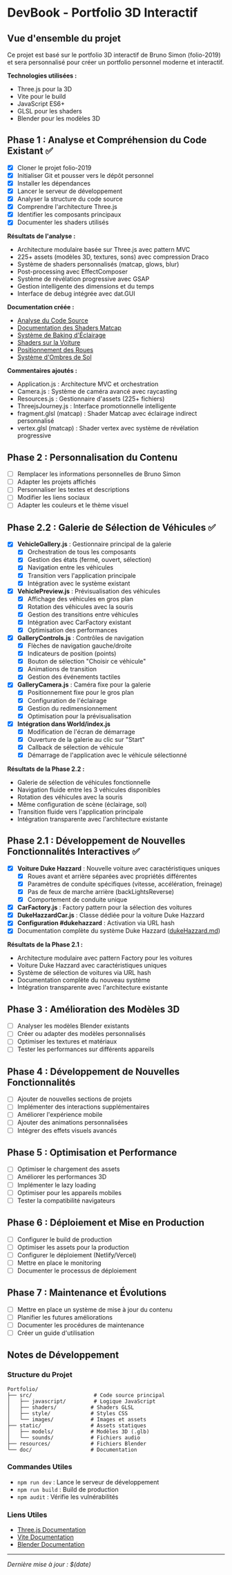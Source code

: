 # DevBook - Portfolio 3D Interactif

## Vue d'ensemble du projet

Ce projet est basé sur le portfolio 3D interactif de Bruno Simon (folio-2019) et sera personnalisé pour créer un portfolio personnel moderne et interactif.

**Technologies utilisées :**
- Three.js pour la 3D
- Vite pour le build
- JavaScript ES6+
- GLSL pour les shaders
- Blender pour les modèles 3D

## Phase 1 : Analyse et Compréhension du Code Existant ✅
- [x] Cloner le projet folio-2019
- [x] Initialiser Git et pousser vers le dépôt personnel
- [x] Installer les dépendances
- [x] Lancer le serveur de développement
- [x] Analyser la structure du code source
- [x] Comprendre l'architecture Three.js
- [x] Identifier les composants principaux
- [x] Documenter les shaders utilisés

**Résultats de l'analyse :**
- Architecture modulaire basée sur Three.js avec pattern MVC
- 225+ assets (modèles 3D, textures, sons) avec compression Draco
- Système de shaders personnalisés (matcap, glows, blur)
- Post-processing avec EffectComposer
- Système de révélation progressive avec GSAP
- Gestion intelligente des dimensions et du temps
- Interface de debug intégrée avec dat.GUI

**Documentation créée :** 
- [Analyse du Code Source](analyse-code-source.md)
- [Documentation des Shaders Matcap](shaders-matcap.md)
- [Système de Baking d'Éclairage](baking.md)
- [Shaders sur la Voiture](shaderCar.md)
- [Positionnement des Roues](roues.md)
- [Système d'Ombres de Sol](floorShadow.md)

**Commentaires ajoutés :** 
- Application.js : Architecture MVC et orchestration
- Camera.js : Système de caméra avancé avec raycasting
- Resources.js : Gestionnaire d'assets (225+ fichiers)
- ThreejsJourney.js : Interface promotionnelle intelligente
- fragment.glsl (matcap) : Shader Matcap avec éclairage indirect personnalisé
- vertex.glsl (matcap) : Shader vertex avec système de révélation progressive

## Phase 2 : Personnalisation du Contenu
- [ ] Remplacer les informations personnelles de Bruno Simon
- [ ] Adapter les projets affichés
- [ ] Personnaliser les textes et descriptions
- [ ] Modifier les liens sociaux
- [ ] Adapter les couleurs et le thème visuel

## Phase 2.2 : Galerie de Sélection de Véhicules ✅
- [x] **VehicleGallery.js** : Gestionnaire principal de la galerie
  - [x] Orchestration de tous les composants
  - [x] Gestion des états (fermé, ouvert, sélection)
  - [x] Navigation entre les véhicules
  - [x] Transition vers l'application principale
  - [x] Intégration avec le système existant
- [x] **VehiclePreview.js** : Prévisualisation des véhicules
  - [x] Affichage des véhicules en gros plan
  - [x] Rotation des véhicules avec la souris
  - [x] Gestion des transitions entre véhicules
  - [x] Intégration avec CarFactory existant
  - [x] Optimisation des performances
- [x] **GalleryControls.js** : Contrôles de navigation
  - [x] Flèches de navigation gauche/droite
  - [x] Indicateurs de position (points)
  - [x] Bouton de sélection "Choisir ce véhicule"
  - [x] Animations de transition
  - [x] Gestion des événements tactiles
- [x] **GalleryCamera.js** : Caméra fixe pour la galerie
  - [x] Positionnement fixe pour le gros plan
  - [x] Configuration de l'éclairage
  - [x] Gestion du redimensionnement
  - [x] Optimisation pour la prévisualisation
- [x] **Intégration dans World/index.js**
  - [x] Modification de l'écran de démarrage
  - [x] Ouverture de la galerie au clic sur "Start"
  - [x] Callback de sélection de véhicule
  - [x] Démarrage de l'application avec le véhicule sélectionné

**Résultats de la Phase 2.2 :**
- Galerie de sélection de véhicules fonctionnelle
- Navigation fluide entre les 3 véhicules disponibles
- Rotation des véhicules avec la souris
- Même configuration de scène (éclairage, sol)
- Transition fluide vers l'application principale
- Intégration transparente avec l'architecture existante

## Phase 2.1 : Développement de Nouvelles Fonctionnalités Interactives ✅
- [x] **Voiture Duke Hazzard** : Nouvelle voiture avec caractéristiques uniques
  - [x] Roues avant et arrière séparées avec propriétés différentes
  - [x] Paramètres de conduite spécifiques (vitesse, accélération, freinage)
  - [x] Pas de feux de marche arrière (backLightsReverse)
  - [x] Comportement de conduite unique
- [x] **CarFactory.js** : Factory pattern pour la sélection des voitures
- [x] **DukeHazzardCar.js** : Classe dédiée pour la voiture Duke Hazzard
- [x] **Configuration #dukehazzard** : Activation via URL hash
- [x] Documentation complète du système Duke Hazzard ([dukeHazzard.md](dukeHazzard.md))

**Résultats de la Phase 2.1 :**
- Architecture modulaire avec pattern Factory pour les voitures
- Voiture Duke Hazzard avec caractéristiques uniques
- Système de sélection de voitures via URL hash
- Documentation complète du nouveau système
- Intégration transparente avec l'architecture existante

## Phase 3 : Amélioration des Modèles 3D
- [ ] Analyser les modèles Blender existants
- [ ] Créer ou adapter des modèles personnalisés
- [ ] Optimiser les textures et matériaux
- [ ] Tester les performances sur différents appareils

## Phase 4 : Développement de Nouvelles Fonctionnalités
- [ ] Ajouter de nouvelles sections de projets
- [ ] Implémenter des interactions supplémentaires
- [ ] Améliorer l'expérience mobile
- [ ] Ajouter des animations personnalisées
- [ ] Intégrer des effets visuels avancés

## Phase 5 : Optimisation et Performance
- [ ] Optimiser le chargement des assets
- [ ] Améliorer les performances 3D
- [ ] Implémenter le lazy loading
- [ ] Optimiser pour les appareils mobiles
- [ ] Tester la compatibilité navigateurs

## Phase 6 : Déploiement et Mise en Production
- [ ] Configurer le build de production
- [ ] Optimiser les assets pour la production
- [ ] Configurer le déploiement (Netlify/Vercel)
- [ ] Mettre en place le monitoring
- [ ] Documenter le processus de déploiement

## Phase 7 : Maintenance et Évolutions
- [ ] Mettre en place un système de mise à jour du contenu
- [ ] Planifier les futures améliorations
- [ ] Documenter les procédures de maintenance
- [ ] Créer un guide d'utilisation

## Notes de Développement

### Structure du Projet
```
Portfolio/
├── src/                    # Code source principal
│   ├── javascript/         # Logique JavaScript
│   ├── shaders/           # Shaders GLSL
│   ├── style/             # Styles CSS
│   └── images/            # Images et assets
├── static/                # Assets statiques
│   ├── models/            # Modèles 3D (.glb)
│   └── sounds/            # Fichiers audio
├── resources/             # Fichiers Blender
└── doc/                   # Documentation
```

### Commandes Utiles
- `npm run dev` : Lance le serveur de développement
- `npm run build` : Build de production
- `npm audit` : Vérifie les vulnérabilités

### Liens Utiles
- [Three.js Documentation](https://threejs.org/docs/)
- [Vite Documentation](https://vitejs.dev/)
- [Blender Documentation](https://docs.blender.org/)

---
*Dernière mise à jour : $(date)*
